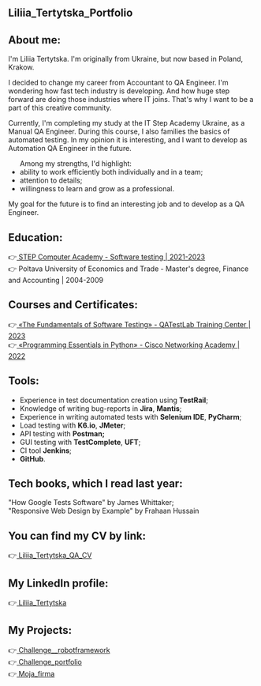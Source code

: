 ## Liliia_Tertytska_Portfolio
## About me:
<p>I'm Liliia Tertytska. I'm originally from Ukraine, but now based in Poland, Krakow.</p>
<p>I decided to change my career from Accountant to QA Engineer. I'm wondering how fast tech industry is developing. And how huge step forward are doing those industries where IT joins. That's why I want to be a part of this creative community.</p>
<p>Currently, I'm completing my study at the IT Step Academy Ukraine, as a Manual QA Engineer. During this course, I also families the basics of automated testing. In my opinion it is interesting, and I want to develop as Automation QA Engineer in the future.</p>
<ul>Among my strengths, I'd highlight:
<li>ability to work efficiently both individually and in a team;</li>
<li>attention to details;</li>
<li>willingness to learn and grow as a professional.</li></ul>
<p>My goal for the future is to find an interesting job and to develop as a QA Engineer.</p>

<h2> Education:</h2>
👉<a href="https://drive.google.com/file/d/1HdFbhaacMXPjUhqRHZjA8DhAyTMvFGL3/view?usp=share_link"> 
STEP Computer Academy - Software testing | 2021-2023
</a><br>
👉 Poltava University of Economics and Trade - Master's degree, Finance and Accounting | 2004-2009

<h2> Courses and Certificates:</h2>
👉<a href="https://drive.google.com/file/d/1sPWI1bGrgrbDVL2B9sZkcgPEXIZLt2Zh/view?usp=share_link"> 
«The Fundamentals of Software Testing» - QATestLab Training Center | 2023
</a><br>
👉<a href="https://drive.google.com/file/d/14e5BsskZh10MTFT_m8SUgWxFOh1jAzn6/view?usp=share_link">
«Programming Essentials in Python» - Cisco Networking Academy | 2022
</a>

<h2> Tools:</h2>
<ul>
<li>Experience in test
documentation creation
using <b>TestRail</b>;</li>
<li>Knowledge of writing
bug-reports in <b>Jira</b>,
<b>Mantis</b>;</li>
<li>Experience in writing
automated tests with <b>Selenium IDE</b>, <b>PyCharm</b>;</li>
<li>Load testing with <b>K6.io</b>, <b>JMeter</b>;</li>
<li>API testing with <b>Postman;</b></li>
<li>GUI testing with <b>TestComplete</b>, <b>UFT</b>;</li>
<li>CI tool <b>Jenkins</b>;</li>
<li><b>GitHub</b>.</li></ul>

<h2> Tech books, which I read last year:</h2>
"How Google Tests Software" by James Whittaker;<br>
"Responsive Web Design by Example" by Frahaan Hussain

<h2> You can find my CV by link:</h2>
👉<a href="https://drive.google.com/file/d/1jRRHf2KnUjODtvxY1u2uDDO7YHZVzCLz/view?usp=share_link"> 
Liliia_Tertytska_QA_CV</a><br>

<h2> My LinkedIn profile:</h2>
👉<a href="https://www.linkedin.com/in/liliia-tertytska-3112b0266/"> 
Liliia_Tertytska</a><br>

<h2> My Projects:</h2>
👉<a href="https://github.com/LiliaTert/Challenge__robotframework"> 
Challenge__robotframework</a><br>
👉<a href="https://github.com/LiliaTert/Challenge_portfolio_pati">
Challenge_portfolio</a><br>
👉<a href="https://github.com/LiliaTert/Moja_firma">
Moja_firma</a><br>
